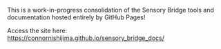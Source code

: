 This is a work-in-progress consolidation of the Sensory Bridge tools and documentation hosted entirely by GitHub Pages!

Access the site here:
https://connornishijima.github.io/sensory_bridge_docs/
